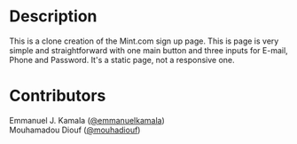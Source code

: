 # Description
This is a clone creation of the Mint.com sign up page. This is page is very simple and straightforward with one main button and three inputs for E-mail, Phone and Password. It's a static page, not a responsive one.
# Contributors
Emmanuel J. Kamala (<a href="https://github.com/emmanuelkamala">@emmanuelkamala</a>)<br>
Mouhamadou Diouf (<a href="https://github.com/mouhadiouf">@mouhadiouf</a>)
